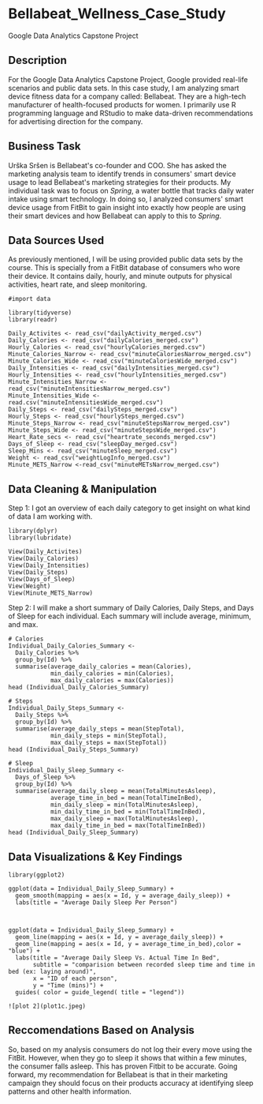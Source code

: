 # Bellabeat_Wellness_Case_Study
Google Data Analytics Capstone Project
## Description

For the Google Data Analytics Capstone Project, Google provided real-life scenarios and public data sets. In this case study, I am analyzing smart device fitness data for a company called: Bellabeat. They are a high-tech manufacturer of health-focused products for women. I primarily use R programming language and RStudio to make data-driven recommendations for advertising direction for the company.

## Business Task

Urška Sršen is Bellabeat's co-founder and COO. She has asked the marketing analysis team to identify trends in consumers' smart device usage to lead Bellabeat's marketing strategies for their products. My individual task was to focus on *Spring*, a water bottle that tracks daily water intake using smart technology. In doing so, I analyzed consumers' smart device usage from FitBit to gain insight into exactly how people are using their smart devices and how Bellabeat can apply to this to *Spring*.

## Data Sources Used
As previously mentioned, I will be using provided public data sets by the course. This is specially from a FitBit database of consumers who wore their device. It contains daily, hourly, and minute outputs for physical activities, heart rate, and sleep monitoring.
```{r}
#import data

library(tidyverse)
library(readr)

Daily_Activites <- read_csv("dailyActivity_merged.csv")
Daily_Calories <- read_csv("dailyCalories_merged.csv")
Hourly_Calories <- read_csv("hourlyCalories_merged.csv")
Minute_Calories_Narrow <- read_csv("minuteCaloriesNarrow_merged.csv")
Minute_Calories_Wide <- read_csv("minuteCaloriesWide_merged.csv")
Daily_Intensities <- read_csv("dailyIntensities_merged.csv")
Hourly_Intensities <- read_csv("hourlyIntensities_merged.csv")
Minute_Intensities_Narrow <- read_csv("minuteIntensitiesNarrow_merged.csv")
Minute_Intensities_Wide <- read.csv("minuteIntensitiesWide_merged.csv")
Daily_Steps <- read_csv("dailySteps_merged.csv")
Hourly_Steps <- read_csv("hourlySteps_merged.csv")
Minute_Steps_Narrow <- read_csv("minuteStepsNarrow_merged.csv")
Minute_Steps_Wide <- read_csv("minuteStepsWide_merged.csv")
Heart_Rate_secs <- read_csv("heartrate_seconds_merged.csv")
Days_of_Sleep <- read_csv("sleepDay_merged.csv")
Sleep_Mins <- read_csv("minuteSleep_merged.csv")
Weight <- read_csv("weightLogInfo_merged.csv")
Minute_METS_Narrow <-read_csv("minuteMETsNarrow_merged.csv")
```

## Data Cleaning & Manipulation

Step 1: I got an overview of each daily category to get insight on what kind of data I am working with.
```{r}
library(dplyr)
library(lubridate)

View(Daily_Activites)
View(Daily_Calories)
View(Daily_Intensities)
View(Daily_Steps)
View(Days_of_Sleep)
View(Weight)
View(Minute_METS_Narrow)
```
Step 2: I will make a short summary of Daily Calories, Daily Steps, and Days of Sleep for each individual. Each summary will include average, minimum, and max.
```{r}
# Calories
Individual_Daily_Calories_Summary <-
  Daily_Calories %>%
  group_by(Id) %>%
  summarise(average_daily_calories = mean(Calories),
            min_daily_calories = min(Calories),
            max_daily_calories = max(Calories))
head (Individual_Daily_Calories_Summary)

# Steps
Individual_Daily_Steps_Summary <-
  Daily_Steps %>%
  group_by(Id) %>%
  summarise(average_daily_steps = mean(StepTotal),
            min_daily_steps = min(StepTotal),
            max_daily_steps = max(StepTotal))
head (Individual_Daily_Steps_Summary)

# Sleep
Individual_Daily_Sleep_Summary <-
  Days_of_Sleep %>%
  group_by(Id) %>%
  summarise(average_daily_sleep = mean(TotalMinutesAsleep),
            average_time_in_bed = mean(TotalTimeInBed),
            min_daily_sleep = min(TotalMinutesAsleep),
            min_daily_time_in_bed = min(TotalTimeInBed),
            max_daily_sleep = max(TotalMinutesAsleep),
            max_daily_time_in_bed = max(TotalTimeInBed))
head (Individual_Daily_Sleep_Summary)
```

## Data Visualizations & Key Findings
```{r}
library(ggplot2)

ggplot(data = Individual_Daily_Sleep_Summary) +
  geom_smooth(mapping = aes(x = Id, y = average_daily_sleep)) +
  labs(title = "Average Daily Sleep Per Person")



ggplot(data = Individual_Daily_Sleep_Summary) +
  geom_line(mapping = aes(x = Id, y = average_daily_sleep)) +
  geom_line(mapping = aes(x = Id, y = average_time_in_bed),color = "blue") +
  labs(title = "Average Daily Sleep Vs. Actual Time In Bed",
       subtitle = "comparision between recorded sleep time and time in bed (ex: laying around)",
       x = "ID of each person",
       y = "Time (mins)") +
  guides( color = guide_legend( title = "legend"))

![plot 2](plot1c.jpeg)

```

## Reccomendations Based on Analysis
So, based on my analysis consumers do not log their every move using the FitBit. However, when they go to sleep it shows that within a few minutes, the consumer falls asleep. This has proven Fitbit to be accurate. Going forward, my recommendation for Bellabeat is that in their marketing campaign they should focus on their products accuracy at identifying sleep patterns and other health information.
